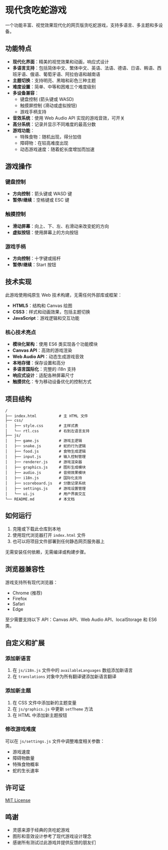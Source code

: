 # 现代贪吃蛇游戏

一个功能丰富、视觉效果现代化的网页版贪吃蛇游戏，支持多语言、多主题和多设备。



## 功能特点

- **现代化界面**：精美的视觉效果和动画，响应式设计
- **多语言支持**：包括简体中文、繁体中文、英语、法语、德语、日语、韩语、西班牙语、俄语、葡萄牙语、阿拉伯语和越南语
- **主题切换**：支持明亮、黑暗和彩色三种主题
- **难度设置**：简单、中等和困难三个难度级别
- **多设备兼容**：
  - 键盘控制 (箭头键或 WASD)
  - 触摸屏控制 (滑动或虚拟按钮)
  - 游戏手柄支持
- **音效系统**：使用 Web Audio API 实现的游戏音效，可开关
- **高分系统**：记录并显示不同难度的最高分数
- **游戏功能**：
  - 特殊食物：随机出现，得分加倍
  - 障碍物：在较高难度出现
  - 动态游戏速度：随着蛇长度增加而加速

## 游戏操作

### 键盘控制
- **方向控制**：箭头键或 WASD 键
- **暂停/继续**：空格键或 ESC 键

### 触摸控制
- **滑动屏幕**：向上、下、左、右滑动来改变蛇的方向
- **虚拟按钮**：使用屏幕上的方向按钮

### 游戏手柄
- **方向控制**：十字键或摇杆
- **暂停/继续**：Start 按钮

## 技术实现

此游戏使用纯原生 Web 技术构建，无需任何外部库或框架：

- **HTML5**：结构和 Canvas 绘图
- **CSS3**：样式和动画效果，包括主题切换
- **JavaScript**：游戏逻辑和交互功能

### 核心技术亮点

- **模块化架构**：使用 ES6 类实现各个功能模块
- **Canvas API**：高效的游戏渲染
- **Web Audio API**：动态生成游戏音效
- **本地存储**：保存设置和高分
- **多语言国际化**：完整的 i18n 支持
- **响应式设计**：适配各种屏幕尺寸
- **触摸优化**：专为移动设备优化的控制方式

## 项目结构

```
/
├── index.html          # 主 HTML 文件
├── css/
│   ├── style.css       # 主样式表
│   └── rtl.css         # 右到左语言支持
├── js/
│   ├── game.js         # 游戏主逻辑
│   ├── snake.js        # 蛇的行为逻辑
│   ├── food.js         # 食物生成逻辑
│   ├── input.js        # 输入控制管理
│   ├── renderer.js     # 游戏渲染器
│   ├── graphics.js     # 图形生成模块
│   ├── audio.js        # 音频效果模块
│   ├── i18n.js         # 国际化支持
│   ├── scoreboard.js   # 分数记录系统
│   ├── settings.js     # 游戏设置管理
│   └── ui.js           # 用户界面交互
└── README.md           # 本文档
```

## 如何运行

1. 克隆或下载此仓库到本地
2. 使用现代浏览器打开 `index.html` 文件
3. 也可以将项目文件部署到任何静态网页服务器上

无需安装任何依赖，无需编译或构建步骤。

## 浏览器兼容性

游戏支持所有现代浏览器：

- Chrome (推荐)
- Firefox
- Safari
- Edge

至少需要支持以下 API：Canvas API、Web Audio API、localStorage 和 ES6 类。

## 自定义和扩展

### 添加新语言

1. 在 `js/i18n.js` 文件中的 `availableLanguages` 数组添加新语言
2. 在 `translations` 对象中为所有翻译键添加新语言翻译

### 添加新主题

1. 在 CSS 文件中添加新的主题变量
2. 在 `js/graphics.js` 中更新 `setTheme` 方法
3. 在 HTML 中添加新主题按钮

### 修改游戏难度

可以在 `js/settings.js` 文件中调整难度相关参数：

- 游戏速度
- 障碍物数量
- 特殊食物概率
- 蛇的生长速率

## 许可证

[MIT License](LICENSE)

## 鸣谢

- 灵感来源于经典的贪吃蛇游戏
- 图形和音效设计参考了现代游戏设计理念
- 感谢所有测试过此游戏并提供反馈的朋友们 
